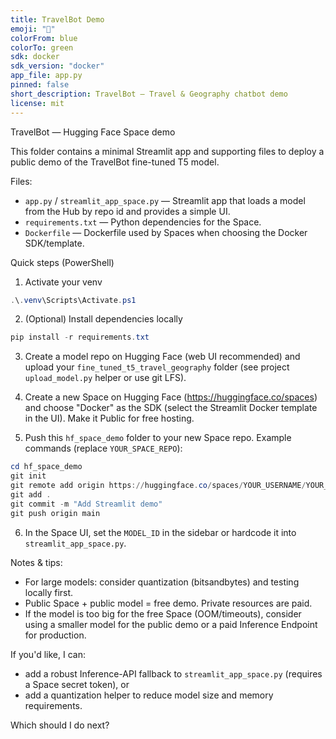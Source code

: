 ```yaml
---
title: TravelBot Demo
emoji: "🚀"
colorFrom: blue
colorTo: green
sdk: docker
sdk_version: "docker"
app_file: app.py
pinned: false
short_description: TravelBot — Travel & Geography chatbot demo
license: mit
---
```


TravelBot — Hugging Face Space demo

This folder contains a minimal Streamlit app and supporting files to deploy a public demo of the TravelBot fine-tuned T5 model.

Files:
- `app.py` / `streamlit_app_space.py` — Streamlit app that loads a model from the Hub by repo id and provides a simple UI.
- `requirements.txt` — Python dependencies for the Space.
- `Dockerfile` — Dockerfile used by Spaces when choosing the Docker SDK/template.

Quick steps (PowerShell)
1) Activate your venv
```powershell
.\.venv\Scripts\Activate.ps1
```

2) (Optional) Install dependencies locally
```powershell
pip install -r requirements.txt
```

3) Create a model repo on Hugging Face (web UI recommended) and upload your `fine_tuned_t5_travel_geography` folder (see project `upload_model.py` helper or use git LFS).

4) Create a new Space on Hugging Face (https://huggingface.co/spaces) and choose "Docker" as the SDK (select the Streamlit Docker template in the UI). Make it Public for free hosting.

5) Push this `hf_space_demo` folder to your new Space repo. Example commands (replace `YOUR_SPACE_REPO`):
```powershell
cd hf_space_demo
git init
git remote add origin https://huggingface.co/spaces/YOUR_USERNAME/YOUR_SPACE_NAME
git add .
git commit -m "Add Streamlit demo"
git push origin main
```

6) In the Space UI, set the `MODEL_ID` in the sidebar or hardcode it into `streamlit_app_space.py`.

Notes & tips:
- For large models: consider quantization (bitsandbytes) and testing locally first.
- Public Space + public model = free demo. Private resources are paid.
- If the model is too big for the free Space (OOM/timeouts), consider using a smaller model for the public demo or a paid Inference Endpoint for production.

If you'd like, I can:
- add a robust Inference-API fallback to `streamlit_app_space.py` (requires a Space secret token), or
- add a quantization helper to reduce model size and memory requirements.

Which should I do next?

